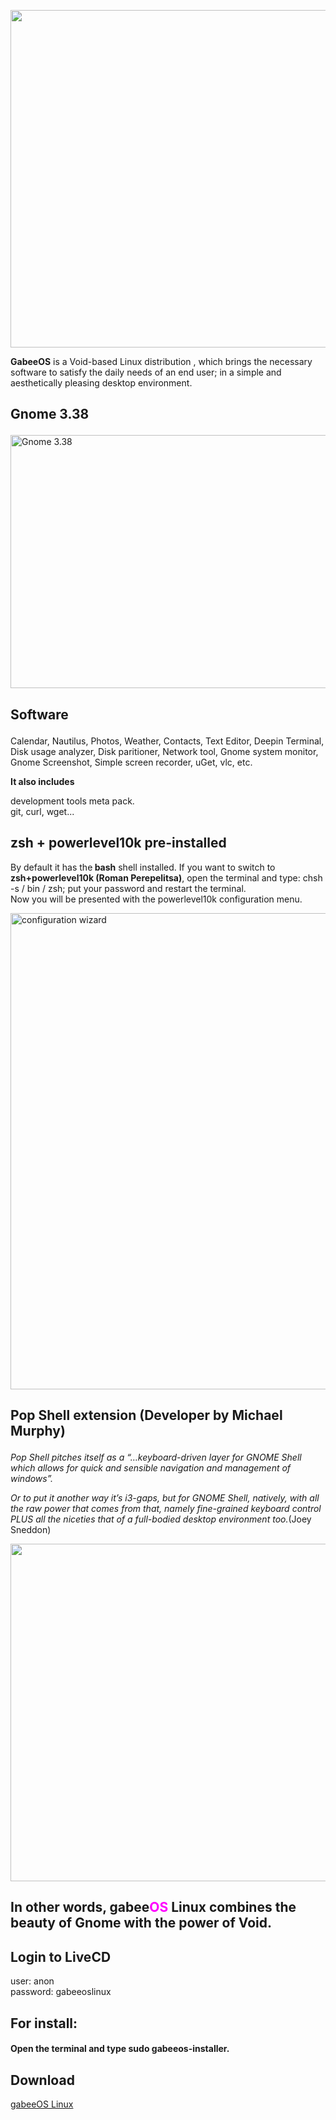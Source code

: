 <p class="unchanged rich-diff-level-one"><img src="https://i.postimg.cc/JzZXc8Gd/perspectiva.png" alt="" width="1280" height="540" /></p>


<p><strong>GabeeOS</strong> is a Void-based Linux distribution , which brings the necessary software to satisfy the daily needs of an end user; in a simple and aesthetically pleasing desktop environment.</p>


<h2><p>Gnome 3.38</p></h2>

<p><img src="https://i.postimg.cc/sXq5pgmL/gnome-3-38.png" alt="Gnome 3.38" width="720" height="405" /></p>

<h2><p><strong>Software</strong></p></h2>

<p>Calendar, Nautilus, Photos, Weather, Contacts, Text Editor, Deepin Terminal, Disk usage analyzer, Disk paritioner, Network tool, Gnome system monitor, Gnome Screenshot, Simple screen recorder, uGet, vlc, etc.</p>

<p><strong>It also includes</strong></p>
<p>development tools meta pack.<br />git, curl, wget...</p>

<h2>zsh + powerlevel10k pre-installed</h2>

<p>By default it has the<strong> bash</strong> shell installed. If you want to switch to<strong> zsh+powerlevel10k (Roman Perepelitsa)</strong>, open the terminal and type: chsh -s / bin / zsh; put your password and restart the terminal.<br />Now you will be presented with the powerlevel10k configuration menu.</p>

<p><img src="https://i.postimg.cc/gJRDJhqJ/configuration-wizard.gif" alt="configuration wizard" width="884" height="762" /></p>

<h2><p><strong>Pop Shell extension</strong> (Developer by Michael Murphy)</p></h2>
<p><em>Pop Shell pitches itself as a &ldquo;&hellip;keyboard-driven layer for GNOME Shell which allows for quick and sensible navigation and management of windows&rdquo;.</em></p>
<p><em>Or to put it another way it&rsquo;s i3-gaps, but for GNOME Shell, natively, with all the raw power that comes from that, namely fine-grained keyboard control PLUS all the niceties that of a full-bodied desktop environment too.</em>(Joey Sneddon)</p>

<p class="unchanged rich-diff-level-one"><img src="https://i.postimg.cc/N0X2vKV4/pop-shell.png" alt="" width="1280" height="540" /></p>

<h2>In other words, gabee<span style="color: #ff00ff;">OS</span> Linux combines the beauty of Gnome with the power of Void.</h2>

<h2>Login to LiveCD</h2>
<p>user: anon<br />password: gabeeoslinux</p>
<h2>For install:</h2>
<h4><p>Open the terminal and type sudo gabeeos-installer.</p></h4>


<p><h2>Download</h2></p>
<p><a title="gabeeOS Linux" href="https://drive.google.com/file/d/1WKaOZLjBe4j4g8jwbHpi_Q5zl_828LCe/view?usp=sharing">gabeeOS Linux</a></p>
